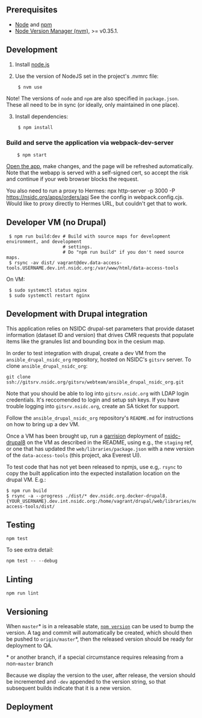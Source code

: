 ## Prerequisites

* [Node](http://nodejs.org/) and [npm](https://www.npmjs.org/)
* [Node Version Manager (nvm)](https://github.com/nvm-sh/nvm), >= v0.35.1.

## Development

1. Install [node.js](http://nodejs.org/)
2. Use the version of NodeJS set in the project's .nvmrc file:

        $ nvm use

Note! The versions of `node` and `npm` are also specified in `package.json`.
These all need to be in sync (or ideally, only maintained in one place).

3. Install dependencies:

        $ npm install

### Build and serve the application via webpack-dev-server

        $ npm start

[Open the app](https://localhost:8080/), make changes, and the page will be
refreshed automatically. Note that the webapp is served with a self-signed cert,
so accept the risk and continue if your web browser blocks the request.

You also need to run a proxy to Hermes: npx http-server -p 3000 -P https://nsidc.org/apps/orders/api
See the config in webpack.config.cjs. Would like to proxy directly to Hermes URL, but couldn't get that to work.

## Developer VM (no Drupal)

     $ npm run build:dev # Build with source maps for development environment, and development
                         # settings.
                         # Do "npm run build" if you don't need source maps.
     $ rsync -av dist/ vagrant@dev.data-access-tools.USERNAME.dev.int.nsidc.org:/var/www/html/data-access-tools

On VM:

     $ sudo systemctl status nginx
     $ sudo systemctl restart nginx


## Development with Drupal integration

This application relies on NSIDC drupal-set parameters that provide dataset
information (dataset ID and version) that drives CMR requests that populate
items like the granules list and bounding box in the cesium map.

In order to test integration with drupal, create a dev VM from the
`ansible_drupal_nsidc_org` repository, hosted on NSIDC's `gitsrv` server. To
clone `ansible_drupal_nsidc_org`:

```
git clone ssh://gitsrv.nsidc.org/gitsrv/webteam/ansible_drupal_nsidc_org.git
```

Note that you should be able to log into `gitsrv.nsidc.org` with LDAP login
credentials. It's reccomended to login and setup ssh keys. If you have trouble
logging into `gitsrv.nsidc.org`, create an SA ticket for support.

Follow the `ansible_drupal_nsidc_org` repository's `README.md` for instructions
on how to bring up a dev VM.

Once a VM has been brought up, run a
[garrision](https://bitbucket.org/nsidc/garrison) deployment of
[nsidc-drupal8](https://bitbucket.org/nsidc/nsidc-drupal8/) on the VM as
described in the README, using e.g., the `staging` ref, or one that has updated
the `web/libraries/package.json` with a new version of the `data-access-tools`
(this project, aka Everest UI).

To test code that has not yet been released to npmjs, use e.g,. `rsync` to copy
the built application into the expected installation location on the drupal VM. E.g.:

```
$ npm run build
$ rsync -a --progress ./dist/* dev.nsidc.org.docker-drupal8.{YOUR_USERNAME}.dev.int.nsidc.org:/home/vagrant/drupal/web/libraries/node_modules/@nsidc/data-access-tools/dist/
```


## Testing

    npm test

To see extra detail:

    npm test -- --debug

## Linting

    npm run lint

## Versioning

When `master`\* is in a releasable state, [`npm
version`](https://docs.npmjs.com/cli/version) can be used to bump the version. A
tag and commit will automatically be created, which should then be pushed to
`origin/master`\*, then the released version should be ready for deployment to
QA.

\* or another branch, if a special circumstance requires releasing from a
non-`master` branch

Because we display the version to the user, after release, the version should be
incremented and `-dev` appended to the version string, so that subsequent builds
indicate that it is a new version.

## Deployment
